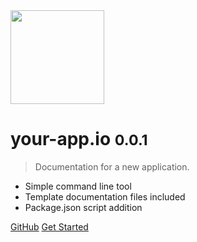 <img src='./your-logo.png' height='150' />

# your-app.io <small>0.0.1</small>

> Documentation for a new application.

* Simple command line tool
* Template documentation files included
* Package.json script addition

[GitHub](https://github.com/skan-io/docs/)
[Get Started](#your-app)
